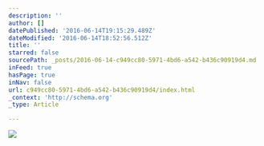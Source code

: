 ```yaml
---
description: ''
author: []
datePublished: '2016-06-14T19:15:29.489Z'
dateModified: '2016-06-14T18:52:56.512Z'
title: ''
starred: false
sourcePath: _posts/2016-06-14-c949cc80-5971-4bd6-a542-b436c90919d4.md
inFeed: true
hasPage: true
inNav: false
url: c949cc80-5971-4bd6-a542-b436c90919d4/index.html
_context: 'http://schema.org'
_type: Article

---
```

![](https://the-grid-user-content.s3-us-west-2.amazonaws.com/222b9ac4-d5cb-4dca-8149-6ad8695334bc.jpg)